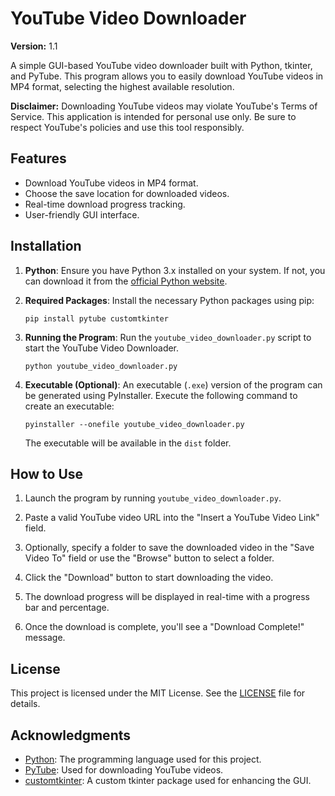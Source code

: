 # YouTube Video Downloader

**Version:** 1.1

A simple GUI-based YouTube video downloader built with Python, tkinter, and PyTube. This program allows you to easily download YouTube videos in MP4 format, selecting the highest available resolution.

**Disclaimer:** Downloading YouTube videos may violate YouTube's Terms of Service. This application is intended for personal use only. Be sure to respect YouTube's policies and use this tool responsibly.

## Features

- Download YouTube videos in MP4 format.
- Choose the save location for downloaded videos.
- Real-time download progress tracking.
- User-friendly GUI interface.

## Installation

1. **Python**: Ensure you have Python 3.x installed on your system. If not, you can download it from the [official Python website](https://www.python.org/downloads/).

2. **Required Packages**: Install the necessary Python packages using pip:

   ```shell
   pip install pytube customtkinter
   ```

3. **Running the Program**: Run the `youtube_video_downloader.py` script to start the YouTube Video Downloader.

   ```shell
   python youtube_video_downloader.py
   ```

4. **Executable (Optional)**: An executable (`.exe`) version of the program can be generated using PyInstaller. Execute the following command to create an executable:

   ```shell
   pyinstaller --onefile youtube_video_downloader.py
   ```

   The executable will be available in the `dist` folder.

## How to Use

1. Launch the program by running `youtube_video_downloader.py`.

2. Paste a valid YouTube video URL into the "Insert a YouTube Video Link" field.

3. Optionally, specify a folder to save the downloaded video in the "Save Video To" field or use the "Browse" button to select a folder.

4. Click the "Download" button to start downloading the video.

5. The download progress will be displayed in real-time with a progress bar and percentage.

6. Once the download is complete, you'll see a "Download Complete!" message.

## License

This project is licensed under the MIT License. See the [LICENSE](LICENSE) file for details.

## Acknowledgments

- [Python](https://www.python.org/): The programming language used for this project.
- [PyTube](https://pytube.io/): Used for downloading YouTube videos.
- [customtkinter](https://pypi.org/project/customtkinter/): A custom tkinter package used for enhancing the GUI.